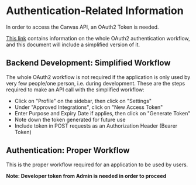 # Authentication-Related Information

In order to access the Canvas API, an OAuth2 Token is needed. 

[This link](https://canvas.instructure.com/doc/api/file.oauth.html) contains information on the whole OAuth2 authentication workflow, and this document will include a simplified version of it.

## Backend Development: Simplified Workflow

The whole OAuth2 workflow is not required if the application is only used by very few people/one person, i.e. during development. These are the steps required to make an API call with the simplified workflow:

* Click on "Profile" on the sidebar, then click on "Settings"
* Under "Approved Integrations", click on "New Access Token"
* Enter Purpose and Expiry Date if applies, then click on "Generate Token"
* Note down the token generated for future use
* Include token in POST requests as an Authorization Header (Bearer Token)

## Authentication: Proper Workflow

This is the proper workflow required for an application to be used by users. 

**Note: Developer token from Admin is needed in order to proceed**
